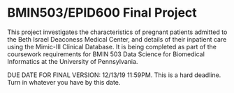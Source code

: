 # BMIN503/EPID600 Final Project

This project investigates the characteristics of pregnant patients admitted to the Beth Israel Deaconess Medical Center, and details of their inpatient care using the Mimic-III Clinical Database.
It is being completed as part of the coursework requirements for BMIN 503 Data Science for Biomedical Informatics at the University of Pennsylvania.

DUE DATE FOR FINAL VERSION: 12/13/19 11:59PM. This is a hard deadline. Turn in whatever you have by this date.


<!-- Links -->
[forking]: https://guides.github.com/activities/forking/

